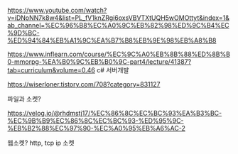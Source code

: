 https://www.youtube.com/watch?v=iDNoNN7k8w4&list=PL_fV1knZRgi6oxsVBVTXtUQH5wOMOttyt&index=1&ab_channel=%EC%96%B8%EC%A0%9C%EB%82%98%ED%9C%B4%EC%9D%BC-%ED%94%84%EB%A1%9C%EA%B7%B8%EB%9E%98%EB%A8%B8




https://www.inflearn.com/course/%EC%9C%A0%EB%8B%88%ED%8B%B0-mmorpg-%EA%B0%9C%EB%B0%9C-part4/lecture/41387?tab=curriculum&volume=0.46
c# 서버개발


https://wiserloner.tistory.com/708?category=831127

파일과 소켓?




https://velog.io/@rhdmstj17/%EC%86%8C%EC%BC%93%EA%B3%BC-%EC%9B%B9%EC%86%8C%EC%BC%93-%ED%95%9C-%EB%B2%88%EC%97%90-%EC%A0%95%EB%A6%AC-2

웹소켓? http, tcp ip 소켓
